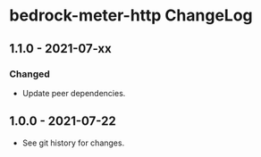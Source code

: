 # bedrock-meter-http ChangeLog

## 1.1.0 - 2021-07-xx

### Changed
- Update peer dependencies.

## 1.0.0 - 2021-07-22

- See git history for changes.
